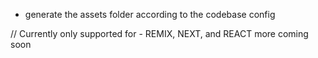 - generate the assets folder according to the codebase config

// Currently only supported for - REMIX, NEXT, and REACT
more coming soon
